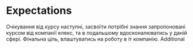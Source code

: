 # Expectations
Очікування від курсу наступні, засвоїти потрібні знання запропоновані курсом від компанії елекс, та в подальшому вдосконалюватись у даній сфері. Фінальна ціль, влаштуватись на роботу в іт компанію.
Additional